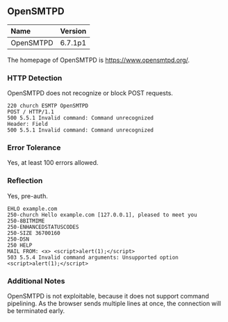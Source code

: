 ## OpenSMTPD

Name      | Version
:---------|:--------------
OpenSMTPD | 6.7.1p1

The homepage of OpenSMTPD is https://www.opensmtpd.org/.

### HTTP Detection

OpenSMTPD does not recognize or block POST requests.

```
220 church ESMTP OpenSMTPD
POST / HTTP/1.1
500 5.5.1 Invalid command: Command unrecognized
Header: Field
500 5.5.1 Invalid command: Command unrecognized
```

### Error Tolerance

Yes, at least 100 errors allowed.

### Reflection

Yes, pre-auth.

```
EHLO example.com
250-church Hello example.com [127.0.0.1], pleased to meet you
250-8BITMIME
250-ENHANCEDSTATUSCODES
250-SIZE 36700160
250-DSN
250 HELP
MAIL FROM: <x> <script>alert(1);</script>
503 5.5.4 Invalid command arguments: Unsupported option <script>alert(1);</script>
```

### Additional Notes

OpenSMTPD is not exploitable, because it does not support command
pipelining.  As the browser sends multiple lines at once, the
connection will be terminated early.

